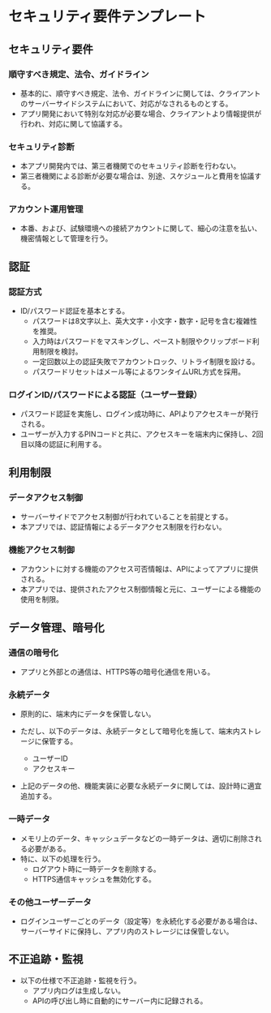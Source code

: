 <!--
このドキュメントは「セキュリティ要件」のテンプレートです。

【使い方】
- 本テンプレートはアプリのセキュリティ要件（法令順守、認証、アクセス制御、暗号化、監視等）を整理・共有するためのものです。
- 必要に応じて要件を追加・修正してください。
- 用語や表現の統一、重複の回避に注意してください。
- 各項目の記載例や注意点はコメント内に記載しています。実際のプロジェクト要件に合わせて適宜編集してください。
- コメントは記載観点・例・注意点を網羅しています。実装・運用時のガイドとして活用してください。
-->

# セキュリティ要件テンプレート

## セキュリティ要件

<!--
このセクションには、アプリが順守すべき法令・ガイドライン、セキュリティ診断方針、アカウント運用管理の要件を記載します。
- 法令・ガイドライン: 個人情報保護法、GDPR、業界ガイドライン（例: OWASP Mobile Top 10）等、順守対象を明記。
- ストア（App Store/Google Play）ガイドラインも含める。
- セキュリティ診断: リリース前の脆弱性診断、定期診断、診断範囲・ツール・実施主体（例: 外部ベンダー）等を記載。
- アカウント運用管理: アカウント登録・削除・権限管理・パスワードポリシー・多要素認証等の運用方針を明記。
- サーバーサイドとアプリ側の責任分界点も明確に記載してください。
-->

### 順守すべき規定、法令、ガイドライン

<!--
- アプリで順守すべき法令・ガイドライン（個人情報保護法、GDPR、業界ガイドライン、ストアガイドライン等）を明記。
- サーバーサイドで対応するもの、アプリで特別な対応が必要なものを分けて記載。
- クライアントからの指示や追加要件が発生した場合の対応フローも明記。
- 例: 「アプリで個人情報を扱う場合は、プライバシーポリシー表示や同意取得が必要」
-->

- 基本的に、順守すべき規定、法令、ガイドラインに関しては、クライアントのサーバーサイドシステムにおいて、対応がなされるものとする。
- アプリ開発において特別な対応が必要な場合、クライアントより情報提供が行われ、対応に関して協議する。

### セキュリティ診断

<!--
- セキュリティ診断（脆弱性診断）の実施有無、範囲、タイミング、実施主体（第三者機関/社内等）を明記。
- 診断結果の対応方針（重大な脆弱性はリリース前に必ず修正等）や、再診断・定期診断の有無も記載。
- 診断が不要な場合や、別途協議となる場合はその旨も明記。
- 例: 「リリース前に第三者機関で診断、OSアップデート時は再診断」
-->

- 本アプリ開発内では、第三者機関でのセキュリティ診断を行わない。
- 第三者機関による診断が必要な場合は、別途、スケジュールと費用を協議する。

### アカウント運用管理

<!--
- 本番・試験環境のアカウント管理方針（登録・削除・権限管理・パスワード管理等）を明記。
- 機密情報の管理方法、アクセス権限の最小化、アカウントロック・リセット・退会時のデータ削除方針も記載。
- 例: 「本番環境の管理アカウントは厳重に管理、退職者は即時削除」
-->

- 本番、および、試験環境への接続アカウントに関して、細心の注意を払い、機密情報として管理を行う。

## 認証

<!--
このセクションには、アプリで採用する認証方式（例: ID/パスワード、OAuth等）を記載します。
- 認証方式ごとに、認証フローやセキュリティ対策（例: リプレイ攻撃対策、トークン有効期限、バイオメトリクス利用時の注意点等）も明記してください。
- サーバーサイドとアプリ側の責任分界点、認証情報の保存先・有効期限・失効処理も記載。
-->

### 認証方式

<!--
- ID/パスワード認証: 入力時のセキュリティ（マスキング、ペースト制限等）、パスワードポリシー（長さ・複雑性）、リトライ制限、アカウントロック、パスワードリセット手順等。
- 多要素認証（MFA）: ワンタイムパスワード（SMS/メール/アプリ）、プッシュ通知認証等の方式、導入有無、利用シーン。
- 生体認証: Face ID/Touch ID（iOS）、指紋/顔認証（Android）等の利用有無、利用条件、失敗時の代替手段。
-->

- ID/パスワード認証を基本とする。
  - パスワードは8文字以上、英大文字・小文字・数字・記号を含む複雑性を推奨。
  - 入力時はパスワードをマスキングし、ペースト制限やクリップボード利用制限を検討。
  - 一定回数以上の認証失敗でアカウントロック、リトライ制限を設ける。
  - パスワードリセットはメール等によるワンタイムURL方式を採用。

### ログインID/パスワードによる認証（ユーザー登録）

<!--
- 認証フロー: ユーザーがID/パスワードを入力し、API認証後にアクセスキーを発行・端末に保存する流れを明記。
- フローが簡単な場合は文章で、複雑な場合はフロー図（シーケンス図や状態遷移図など）で記載することも検討してください。
-->

- パスワード認証を実施し、ログイン成功時に、APIよりアクセスキーが発行される。
- ユーザーが入力するPINコードと共に、アクセスキーを端末内に保持し、2回目以降の認証に利用する。

## 利用制限

<!--
このセクションには、アプリ内のデータ・機能・プラットフォームへのアクセス制御要件を記載します。
- データアクセス制御: ユーザーごとのデータ分離、権限管理、API認可方式（例: JWT, OAuth）等。
- 機能アクセス制御: 管理者/一般ユーザー等のロールごとの機能制限、特定機能の利用条件等。
- プラットフォームアクセス制限: ルート化/Jailbreak端末での利用制限、エミュレータ検知、開発者モード制限等。
- サーバーサイドとアプリ側の責任分界点も明記。
-->

### データアクセス制御

<!--
- サーバーサイドでアクセス制御が行われている場合、その前提を明記。
- アプリ側での追加制御が不要な場合や、API認可方式（JWT等）を利用する場合はその旨を記載。
- 例: 「API認可はJWTで実施、アプリ側では認証情報の管理のみ」
-->

- サーバーサイドでアクセス制御が行われていることを前提とする。
- 本アプリでは、認証情報によるデータアクセス制限を行わない。

### 機能アクセス制御

<!--
- アカウントごとに利用可能な機能の可否情報がAPIで提供される場合、その取得・反映方法を明記。
- アプリ側での制御内容（UI制御、ボタン非表示等）や、サーバー側との責任分界点も記載。
- 例: 「APIで取得した権限情報に基づき、管理画面ボタンを非表示」
-->

- アカウントに対する機能のアクセス可否情報は、APIによってアプリに提供される。
- 本アプリでは、提供されたアクセス制御情報と元に、ユーザーによる機能の使用を制限。

## データ管理、暗号化

<!--
このセクションには、アプリ内のデータ管理・暗号化方針を記載します。
- 通信の暗号化: HTTPS/TLS強制、API通信の暗号化方式等。
- 永続データ: 端末内保存データ（DB/ファイル等）の暗号化、保存場所、アクセス制御。
- 一時データ: キャッシュ/一時ファイル/クリップボード等の管理・削除方針。
- その他ユーザーデータ: ログ、画像、添付ファイル等の管理・暗号化方針。
-->

### 通信の暗号化

<!--
- すべての通信はHTTPS（TLS1.2以上）等の暗号化通信を強制。
- 証明書ピンニングの有無、API通信の暗号化方式、サーバー証明書の管理方針も記載。
- 例: 「アプリと外部との通信は、HTTPS等の暗号化通信を用いる」
-->

- アプリと外部との通信は、HTTPS等の暗号化通信を用いる。

### 永続データ

<!--
- 端末内に保存するデータの種類、暗号化有無、アクセス制御方針を明記。
- 原則として端末内にデータを保存しない場合、その理由や例外も記載。
- 例: 「ユーザーID・アクセスキーのみ暗号化して保存、他はサーバー管理」
-->

- 原則的に、端末内にデータを保管しない。
- ただし、以下のデータは、永続データとして暗号化を施して、端末内ストレージに保管する。
  - ユーザーID
  - アクセスキー

- 上記のデータの他、機能実装に必要な永続データに関しては、設計時に適宜追加する。

### 一時データ

<!--
- メモリ上のデータ、キャッシュデータ、一時ファイル、クリップボード等の管理・削除方針を明記。
- ログアウト時やアプリ終了時の削除処理、HTTPS通信キャッシュの無効化等も記載。
- 例: 「ログアウト時にキャッシュ・一時データを全削除」
-->

- メモリ上のデータ、キャッシュデータなどの一時データは、適切に削除される必要がある。
- 特に、以下の処理を行う。
  - ログアウト時に一時データを削除する。
  - HTTPS通信キャッシュを無効化する。

### その他ユーザーデータ

<!--
- ログインユーザーごとのデータ（設定等）を永続化する場合の方針を明記。
- サーバーサイドで管理する場合、アプリ内ストレージには保管しない旨を記載。
- 例: 「ユーザー設定はサーバーで管理、アプリには保存しない」
-->

- ログインユーザーごとのデータ（設定等）を永続化する必要がある場合は、サーバーサイドに保持し、アプリ内のストレージには保管しない。

## 不正追跡・監視

<!--
このセクションには、不正利用の検知・監視・追跡の方針を記載します。
- 不正ログイン・不正アクセスの検知、アラート通知、監査ログの保存・分析方針等。
- アプリ内でのログ生成有無、サーバー側での監査ログ管理、分析・通知フローも明記。
- 例: 「アプリ内ログは生成せず、API呼び出し時にサーバーで記録・分析」
-->

- 以下の仕様で不正追跡・監視を行う。
  - アプリ内ログは生成しない。
  - APIの呼び出し時に自動的にサーバー内に記録される。
